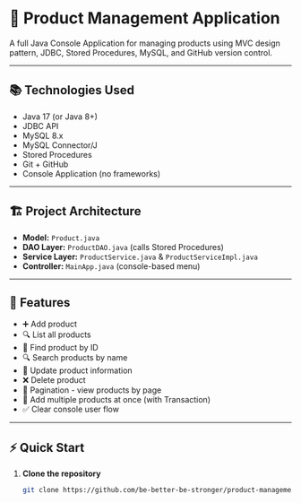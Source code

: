 # 🛒 Product Management Application

A full Java Console Application for managing products using MVC design pattern, JDBC, Stored Procedures, MySQL, and GitHub version control.

---

## 📚 Technologies Used
- Java 17 (or Java 8+)
- JDBC API
- MySQL 8.x
- MySQL Connector/J
- Stored Procedures
- Git + GitHub
- Console Application (no frameworks)

---

## 🏗️ Project Architecture
- **Model:** `Product.java`
- **DAO Layer:** `ProductDAO.java` (calls Stored Procedures)
- **Service Layer:** `ProductService.java` & `ProductServiceImpl.java`
- **Controller:** `MainApp.java` (console-based menu)

---

## 🚀 Features
- ➕ Add product
- 🔍 List all products
- 🔎 Find product by ID
- 🔍 Search products by name
- 🔄 Update product information
- ❌ Delete product
- 📄 Pagination - view products by page
- 💾 Add multiple products at once (with Transaction)
- ✅ Clear console user flow

---

## ⚡ Quick Start

1. **Clone the repository**
   ```bash
   git clone https://github.com/be-better-be-stronger/product-management.git
